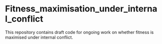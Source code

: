 # Fitness_maximisation_under_internal_conflict
This repository contains draft code for ongoing work on whether fitness is maximised under internal conflict.
